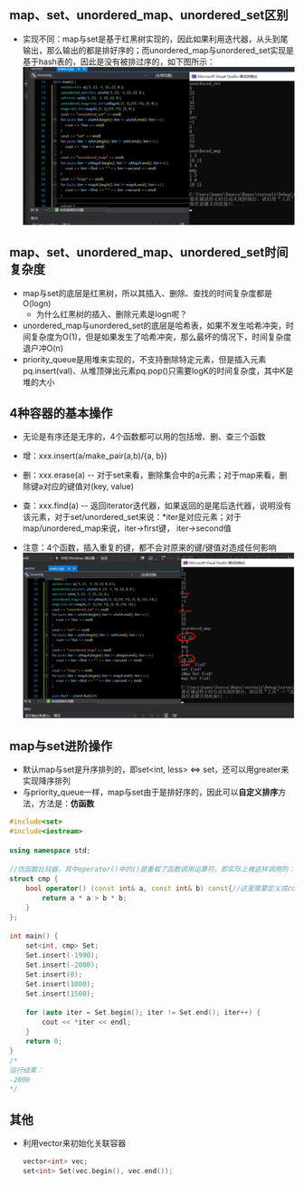 ## map、set、unordered_map、unordered_set区别

-   实现不同：map与set是基于红黑树实现的，因此如果利用迭代器，从头到尾输出，那么输出的都是排好序的；而unordered_map与unordered_set实现是基于hash表的，因此是没有被排过序的，如下图所示：<img src="..\..\pictures\image-20210510144927778.png" alt="image-20210510144927778" style="zoom:67%;" /> 

## map、set、unordered_map、unordered_set时间复杂度

-   map与set的底层是红黑树，所以其插入、删除、查找的时间复杂度都是O(logn)
    -   为什么红黑树的插入、删除元素是logn呢？
-   unordered_map与unordered_set的底层是哈希表，如果不发生哈希冲突，时间复杂度为O(1)，但是如果发生了哈希冲突，那么最坏的情况下，时间复杂度退户冲O(n)
-   priority_queue是用堆来实现的，不支持删除特定元素，但是插入元素pq.insert(val)、从堆顶弹出元素pq.pop()只需要logK的时间复杂度，其中K是堆的大小

## 4种容器的基本操作

-   无论是有序还是无序的，4个函数都可以用的包括增、删、查三个函数
-   增：xxx.insert(a/make_pair(a,b)/{a, b})
    
-   删：xxx.erase(a) -- 对于set来看，删除集合中的a元素；对于map来看，删除键a对应的键值对(key, value)
    
-   查：xxx.find(a) -- 返回iterator迭代器，如果返回的是尾后迭代器，说明没有该元素，对于set/unordered_set来说：*iter是对应元素；对于map/unordered_map来说，iter->first键， iter->second值
-   注意：4个函数，插入重复的键，都不会对原来的键/键值对造成任何影响<img src="..\..\pictures\image-20210510145119482.png" alt="image-20210510145119482" style="zoom:67%;" />

## map与set进阶操作

-   默认map与set是升序排列的，即set<int, less<int>> <=> set<int>，还可以用greater<int>来实现降序排列
-   与priority_queue一样，map与set由于是排好序的，因此可以**自定义排序**方法，方法是：**仿函数**

```c++
#include<set>
#include<iostream>

using namespace std;

//仿函数比较器，其中operator()中的()是重载了函数调用运算符，即实际上被这样调用的：bool ret = cmp(int a, int b);
struct cmp {
	bool operator() (const int& a, const int& b) const{//这里需要定义成const函数，否则会报错
		return a * a > b * b;
	}
};

int main() {
	set<int, cmp> Set;
	Set.insert(-1990);
	Set.insert(-2000);
	Set.insert(0);
	Set.insert(1000);
	Set.insert(1500);

	for (auto iter = Set.begin(); iter != Set.end(); iter++) {
		cout << *iter << endl;
	}
	return 0;
}
/*
运行结果：
-2000                                                                                                        -1990                                                                                                       1500                                                                                                         1000                                                                                                         0  
*/
```

## 其他

-   利用vector来初始化关联容器

    ```c++
    vector<int> vec;
    set<int> Set(vec.begin(), vec.end());
    ```

    
